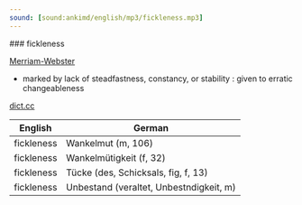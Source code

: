 ```yaml
---
sound: [sound:ankimd/english/mp3/fickleness.mp3]
---
```


\### fickleness

[Merriam-Webster](https://www.merriam-webster.com/dictionary/fickleness)

- marked by lack of steadfastness, constancy, or stability : given to erratic changeableness

[dict.cc](https://www.dict.cc/fickleness)

| English        | German       |
| -------------- | ------------ |
| fickleness | Wankelmut (m, 106) |
| fickleness | Wankelmütigkeit (f, 32) |
| fickleness | Tücke (des, Schicksals, fig, f, 13) |
| fickleness | Unbestand (veraltet, Unbestndigkeit, m) |
